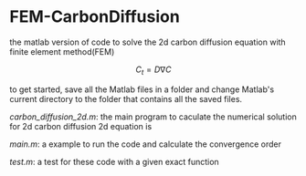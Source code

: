 # FEM-CarbonDiffusion

the matlab version of code to solve the 2d carbon diffusion equation with finite element method(FEM)

$$
C_t = D \nabla C
$$

to get started, save all the Matlab files in a folder and change Matlab's current directory to the folder that contains all the saved files.

*carbon_diffusion_2d.m*: the main program to caculate the numerical solution for 2d carbon diffusion 2d equation is 

 *main.m*: a example to run the code and calculate the convergence order 

 *test.m*: a test for these code with a given exact function




